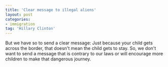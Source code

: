 ```yaml
---
title: 'Clear message to illegal aliens'
layout: post
categories:
- immigration
tag: 'Hillary Clinton'
---
```


But we have so to send a clear message: Just because your child gets across the border, that doesn't mean the child gets to stay. So, we don't want to send a message that is contrary to our laws or will encourage more children to make that dangerous journey.